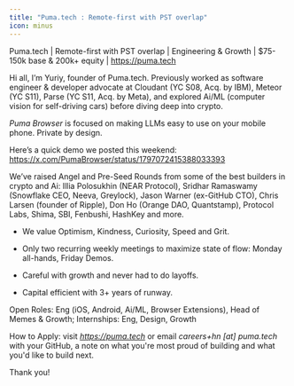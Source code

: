 ```yaml
---
title: "Puma.tech : Remote-first with PST overlap"
icon: minus
---
```

Puma.tech | Remote-first with PST overlap | Engineering &amp; Growth | $75-150k base &amp; 200k+ equity | <a href="https:&#x2F;&#x2F;puma.tech" rel="nofollow">https:&#x2F;&#x2F;puma.tech</a>

Hi all, I’m Yuriy, founder of Puma.tech. Previously worked  as software engineer &amp; developer advocate at Cloudant (YC S08, Acq. by IBM), Meteor (YC S11), Parse (YC S11, Acq. by Meta), and explored Ai&#x2F;ML (computer vision for self-driving cars) before diving deep into crypto.

<i>Puma Browser</i> is focused on making LLMs easy to use on your mobile phone. Private by design.

Here’s a quick demo we posted this weekend: <a href="https:&#x2F;&#x2F;x.com&#x2F;PumaBrowser&#x2F;status&#x2F;1797072415388033393" rel="nofollow">https:&#x2F;&#x2F;x.com&#x2F;PumaBrowser&#x2F;status&#x2F;1797072415388033393</a>

We’ve raised Angel and Pre-Seed Rounds from some of the best builders in crypto and Ai: Illia Polosukhin (NEAR Protocol), Sridhar Ramaswamy (Snowflake CEO, Neeva, Greylock), Jason Warner (ex-GitHub CTO), Chris Larsen (founder of Ripple), Don Ho (Orange DAO, Quantstamp), Protocol Labs, Shima, SBI, Fenbushi, HashKey and more.

- We value Optimism, Kindness, Curiosity, Speed and Grit.

- Only two recurring weekly meetings to maximize state of flow: Monday all-hands, Friday Demos.

- Careful with growth and never had to do layoffs.

- Capital efficient with 3+ years of runway.

Open Roles: Eng (iOS, Android, Ai&#x2F;ML, Browser Extensions), Head of Memes &amp; Growth; Internships: Eng, Design, Growth

How to Apply: visit <i><a href="https:&#x2F;&#x2F;puma.tech" rel="nofollow">https:&#x2F;&#x2F;puma.tech</a></i> or email <i>careers+hn [at] puma.tech</i> with your GitHub, a note on what you&#x27;re most proud of building and what you&#x27;d like to build next.

Thank you!

